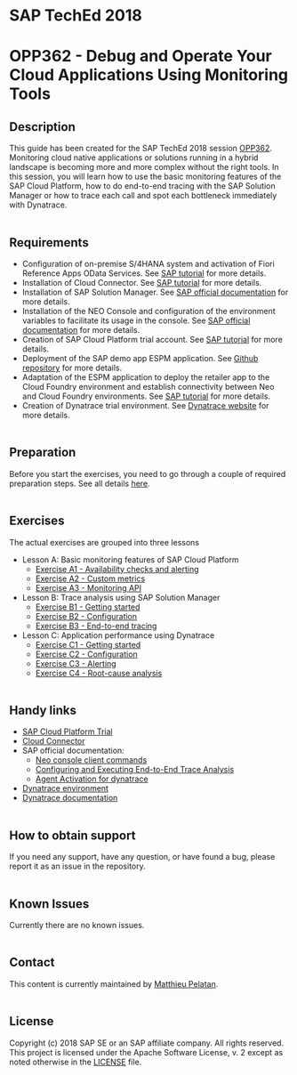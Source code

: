 # SAP TechEd 2018 
# OPP362 - Debug and Operate Your Cloud Applications Using Monitoring Tools

## Description
This guide has been created for the SAP TechEd 2018 session [OPP362](https://sessioncatalog.sapevents.com/go/agendabuilder.sessions/?l=191&sid=62559_481320&locale=en_US).
Monitoring cloud native applications or solutions running in a hybrid landscape is becoming more and more complex without the right tools. In this session, you will learn how to use the basic monitoring features of the SAP Cloud Platform, how to do end-to-end tracing with the SAP Solution Manager or how to trace each call and spot each bottleneck immediately with Dynatrace.
<br /><br />

## Requirements
- Configuration of on-premise S/4HANA system and activation of Fiori Reference Apps OData Services. See [SAP tutorial](https://www.sap.com/germany/developer/tutorials/cp-connectivity-configure-fiori-reference-apps.html) for more details.
- Installation of Cloud Connector. See [SAP tutorial](https://www.sap.com/germany/developer/tutorials/cp-connectivity-install-cloud-connector.html) for more details.
- Installation of SAP Solution Manager. See [SAP official documentation](https://support.sap.com/en/solution-manager.html) for more details.
- Installation of the NEO Console and configuration of the environment variables to facilitate its usage in the console. See [SAP official documentation](https://help.sap.com/viewer/65de2977205c403bbc107264b8eccf4b/Cloud/en-US/7f4a5cf6-8885-44e4-9efd-6493b62fc1ca.html) for more details.
- Creation of SAP Cloud Platform trial account. See [SAP tutorial](https://www.sap.com/germany/developer/tutorials/hcp-create-trial-account.html) for more details.
- Deployment of the SAP demo app ESPM application. See [Github repository](https://github.com/SAP/cloud-espm-v2) for more details.
- Adaptation of the ESPM application to deploy the retailer app to the Cloud Foundry environment and establish connectivity between Neo and Cloud Foundry environments. See [SAP tutorial](#) for more details.
- Creation of Dynatrace trial environment. See [Dynatrace website](https://www.dynatrace.com/trial/) for more details.
<br /><br />

## Preparation
Before you start the exercises, you need to go through a couple of required preparation steps. See all details [here](/preparation/README.md).
<br /><br />

## Exercises
The actual exercises are grouped into three lessons
* Lesson A: Basic monitoring features of SAP Cloud Platform
  * [Exercise A1 - Availability checks and alerting](/exercises/A1/README.md)
  * [Exercise A2 - Custom metrics](/exercises/A2/README.md)
  * [Exercise A3 - Monitoring API](/exercises/A3/README.md)
* Lesson B: Trace analysis using SAP Solution Manager
  * [Exercise B1 - Getting started](/exercises/B1/README.md)
  * [Exercise B2 - Configuration](/exercises/B2/README.md)
  * [Exercise B3 - End-to-end tracing](/exercises/B3/README.md)
* Lesson C: Application performance using Dynatrace
  * [Exercise C1 - Getting started](/exercises/C1/README.md)
  * [Exercise C2 - Configuration](/exercises/C2/README.md)
  * [Exercise C3 - Alerting](/exercises/C3/README.md)
  * [Exercise C4 - Root-cause analysis](/exercises/C4/README.md)
<br /><br />

## Handy links
* [SAP Cloud Platform Trial](https://account.hanatrial.ondemand.com/cockpit#/home/trialhome)
* [Cloud Connector](https://localhost:8443)
* SAP official documentation:
  * [Neo console client commands](https://help.sap.com/viewer/65de2977205c403bbc107264b8eccf4b/Cloud/en-US/56e309f496cc446ba441d862db94cb18.html)
  * [Configuring and Executing End-to-End Trace Analysis](https://help.sap.com/viewer/65de2977205c403bbc107264b8eccf4b/Cloud/en-US/a1e3101e108a4ca7a2a8c62654534ef8.html)
  * [Agent Activation for dynatrace](https://help.sap.com/viewer/1078be95fa054ae4ba3021a670248da9/Cloud/en-US/157d85927bc84ae88e314f36ef2a89cc.html)
* [Dynatrace environment](https://tgo909.dynatrace-managed.com)
* [Dynatrace documentation](https://www.dynatrace.com/support/doc/)
<br /><br />

## How to obtain support
If you need any support, have any question, or have found a bug, please report it as an issue in the repository.
<br /><br />

## Known Issues
Currently there are no known issues.
<br /><br />

## Contact
This content is currently maintained by [Matthieu Pelatan](mailto:matthieu.pelatan@sap.com).
<br /><br />

## License
Copyright (c) 2018 SAP SE or an SAP affiliate company. All rights reserved.
This project is licensed under the Apache Software License, v. 2 except as noted otherwise in the  [LICENSE](LICENSE.txt) file.
